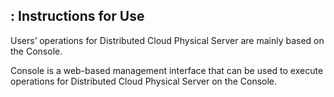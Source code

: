 ## : Instructions for Use

Users’ operations for Distributed Cloud Physical Server are mainly based on the Console.

Console is a web-based management interface that can be used to execute operations for Distributed Cloud Physical Server on the Console.


